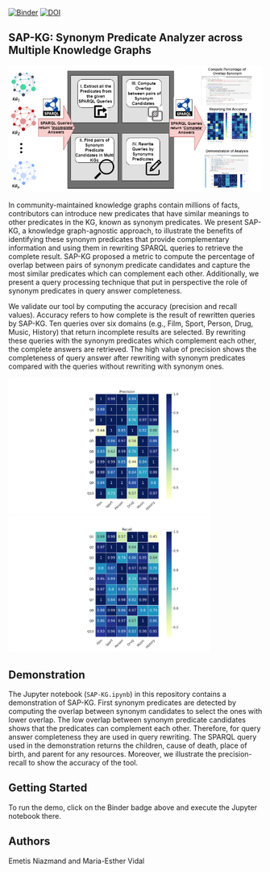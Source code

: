 [![Binder](https://mybinder.org/badge_logo.svg)](https://mybinder.org/v2/gh/SDM-TIB/SAP-KG-ESWC2023Demo/main?labpath=SAP-KG.ipynb)
[![DOI](https://zenodo.org/badge/627836146.svg)](https://zenodo.org/badge/latestdoi/627836146)

## SAP-KG: Synonym Predicate Analyzer across Multiple Knowledge Graphs

![SAP-KG](/images/DemoArch.png?raw=true "SAP-KG")


In community-maintained knowledge graphs contain millions of facts, contributors can introduce new predicates that have similar meanings to other predicates in the KG, known as synonym predicates. We present SAP-KG, a knowledge graph-agnostic approach, to illustrate the benefits of identifying these synonym predicates that provide complementary information and using them in rewriting SPARQL queries to retrieve the complete result. SAP-KG proposed a metric to compute the percentage of overlap between pairs of synonym predicate candidates and capture the most similar predicates which can complement each other. Additionally, we present a query processing technique that put in perspective the role of synonym predicates in query answer completeness.

We validate our tool by computing the accuracy (precision and recall values). Accuracy refers to how complete is the result of rewritten queries by SAP-KG. Ten queries over six domains (e.g., Film, Sport, Person, Drug, Music, History) that return incomplete results are selected. By rewriting these queries with the synonym predicates which complement each other, the complete answers are retrieved. The high value of precision shows the completeness of query answer after rewriting with synonym predicates compared with the queries without rewriting with synonym ones.



<p float="center">
  <img src="Precision-Recall/Precision.png" width="400" />
  <img src="Precision-Recall/Recall.png" width="400" /> 
</p>

## Demonstration
The Jupyter notebook (`SAP-KG.ipynb`) in this repository contains a demonstration of SAP-KG. First synonym predicates are detected by computing the overlap between synonym candidates to select the ones with lower overlap. The low overlap between synonym predicate candidates shows that the predicates can complement each other. Therefore, for query answer completeness they are used in query rewriting. The SPARQL query used in the demonstration returns the children, cause of death, place of birth, and parent for any resources. Moreover, we illustrate the precision-recall to show the accuracy of the tool.  


## Getting Started
To run the demo, click on the Binder badge above and execute the Jupyter notebook there.

## Authors
Emetis Niazmand and Maria-Esther Vidal

